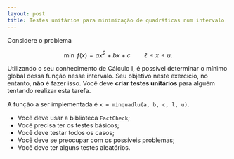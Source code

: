 ```yaml
---
layout: post
title: Testes unitários para minimização de quadráticas num intervalo
---
```


Considere o problema

$$ \min\ f(x) = ax^2 + bx + c \qquad \ell \leq x \leq u. $$

Utilizando o seu conhecimento de Cálculo I, é possível determinar o mínimo
global dessa função nesse intervalo.
Seu objetivo neste exercício, no entanto, **não** é fazer isso.
Você deve **criar testes unitários** para alguém tentando realizar esta tarefa.

A função a ser implementada é
`x = minquadlu(a, b, c, l, u)`.

- Você deve usar a biblioteca `FactCheck`;
- Você precisa ter os testes básicos;
- Você deve testar todos os casos;
- Você deve se preocupar com os possíveis problemas;
- Você deve ter alguns testes aleatórios.

